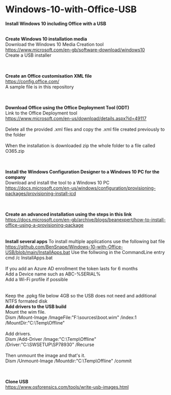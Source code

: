 # Windows-10-with-Office-USB
**Install Windows 10 including Office with a USB**<br/>
<br/>

**Create Windows 10 installation media**<br/>
Download the Windows 10 Media Creation tool<br/>
https://www.microsoft.com/en-gb/software-download/windows10 <br/>
Create a USB installer<br/>
<br/>
<br/>

**Create an Office customisation XML file**<br/>
https://config.office.com/<br/>
A sample file is in this repository<br/>
<br/>
<br/>

**Download Office using the Office Deployment Tool (ODT)**<br/>
Link to the Office Deployment tool<br/>
https://www.microsoft.com/en-us/download/details.aspx?id=49117<br/>
<br/>
Delete all the provided .xml files and copy the .xml file created previously to the folder<br/>
<br/>
When the installation is downloaded zip the whole folder to a file called O365.zip<br/>
<br/>
<br/>

**Install the Windows Configuration Designer to a Windows 
10 PC for the company**<br/>
Download and install the tool to a Windows 10 PC<br/>
https://docs.microsoft.com/en-us/windows/configuration/provisioning-packages/provisioning-install-icd<br/>
<br/>
<br/>

**Create an advanced installation using the steps in this link**<br/>
https://docs.microsoft.com/en-gb/archive/blogs/beanexpert/how-to-install-office-using-a-provisioning-package<br/>
<br/>
<br/>
**Install several apps**
To install multiple applications use the following bat file
https://github.com/BenSnape/Windows-10-with-Office-USB/blob/main/InstallApps.bat
Use the follwoing in the CommandLine entry
cmd /c InstallApps.bat
<br/>
<br/>
If you add an Azure AD enrollment the token lasts for 6 months<br/>
Add a Device name such as ABC-%SERIAL%<br/>
Add a Wi-Fi profile if possible<br/>
<br/>
<br/>
Keep the .ppkg file below 4GB so the USB does not need and additional NTFS formated disk
<br/>
**Add drivers to the USB build**<br/>
Mount the wim file.<br/>
Dism /Mount-Image /ImageFile:"F:\sources\boot.wim" /index:1 /MountDir:"C:\Temp\Offline"<br/>
<br/>
Add drivers.<br/>
Dism /Add-Driver /Image:"C:\Temp\Offline" /Driver:"C:\SWSETUP\SP78930" /Recurse<br/>
<br/>
Then unmount the image and that's it.<br/>
Dism /Unmount-Image /Mountdir:"C:\Temp\Offline" /commit<br/>
<br/>
<br/>

**Clone USB**<br/>
https://www.osforensics.com/tools/write-usb-images.html<br/>
